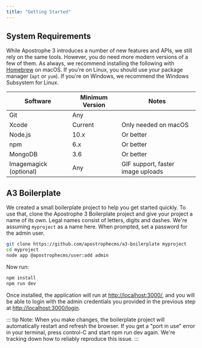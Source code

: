 ```yaml
---
title: "Getting Started"
---
```


## System Requirements

While Apostrophe 3 introduces a number of new features and APIs, we still rely on the same tools. However, you do need more modern versions of a few of them. As always, we recommend installing the following with [Homebrew](https://brew.sh/) on macOS. If you're on Linux, you should use your package manager (`apt` or `yum`). If you're on Windows, we recommend the Windows Subsystem for Linux.

| Software | Minimum Version | Notes
| ------------- | ------------- | -----
| Git  | Any
| Xcode  | Current | Only needed on macOS
| Node.js | 10.x | Or better
| npm  | 6.x  | Or better
| MongoDB  | 3.6  | Or better
| Imagemagick (optional)  | Any | GIF support, faster image uploads

## A3 Boilerplate

We created a small boilerplate project to help you get started quickly. To use that, clone the Apostrophe 3 Boilerplate project and give your project a name of its own. Legal names consist of letters, digits and dashes. We're assuming `myproject` as a name here. When prompted, set a password for the admin user.

```bash
git clone https://github.com/apostrophecms/a3-boilerplate myproject
cd myproject
node app @apostrophecms/user:add admin
```

Now run:

```bash
npm install
npm run dev
```

Once installed, the application will run at [http://localhost:3000/](http://localhost:3000/), and you will be able to login with the admin credentials you provided in the previous step at [http://localhost:3000/login](http://localhost:3000/login).

::: tip Note:
When you make changes, the boilerplate project will automatically restart and refresh the browser. If you get a "port in use" error in your terminal, press control-C and start npm run dev again. We're tracking down how to reliably reproduce this issue.
:::